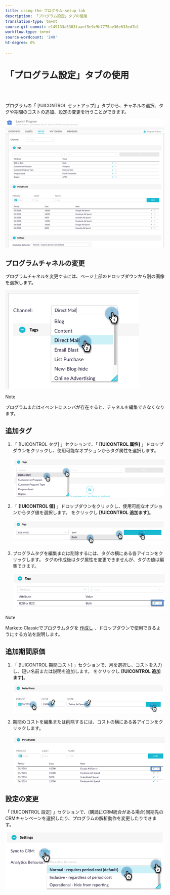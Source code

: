 ```yaml
---
title: using-the-プログラム-setup-tab
description: 「プログラム設定」タブの使用
translation-type: tm+mt
source-git-commit: e149133a5383faaef5e9c9b7775ae36e633ed7b1
workflow-type: tm+mt
source-wordcount: '249'
ht-degree: 0%

---
```



# 「プログラム設定」タブの使用

<br> 

プログラムの「 [!UICONTROL セットアップ] 」タブから、チャネルの選択、タグや期間のコストの追加、設定の変更を行うことができます。

![イメージ1](/help/sky/assets/programs/using-the-program-setup-tab/using-the-program-setup-tab-1.png)

## プログラムチャネルの変更

プログラムチャネルを変更するには、ページ上部のドロップダウンから別の画像を選択します。

![イメージ2](/help/sky/assets/programs/using-the-program-setup-tab/using-the-program-setup-tab-2.png)

>[!NOTE]
>
>プログラムまたはイベントにメンバが存在すると、チャネルを編集できなくなります。

## 追加タグ

1. 「 [!UICONTROL タグ] 」セクションで、「 **[!UICONTROL 属性]** 」ドロップダウンをクリックし、使用可能なオプションからタグ属性を選択します。

   ![イメージ3](/help/sky/assets/programs/using-the-program-setup-tab/using-the-program-setup-tab-3.png)

1. 「 **[!UICONTROL 値]** 」ドロップダウンをクリックし、使用可能なオプションからタグ値を選択します。 をクリックし **[!UICONTROL 追加ます]**。

   ![画像4](/help/sky/assets/programs/using-the-program-setup-tab/using-the-program-setup-tab-4.png)

1. プログラムタグを編集または削除するには、タグの横にある各アイコンをクリックします。 タグの作成後はタグ属性を変更できませんが、タグの値は編集できます。

   ![画像5](/help/sky/assets/programs/using-the-program-setup-tab/using-the-program-setup-tab-5.png)

>[!NOTE]
>
>Marketo Classicでプログラムタグを [作成し](https://docs.marketo.com/display/public/DOCS/Create+a+New+Program+Tag+and+Tag+Values) 、ドロップダウンで使用できるようにする方法を説明します。

## 追加期間原価

1. 「 [!UICONTROL 期間コスト] 」セクションで、月を選択し、コストを入力し、短い名前または説明を追加します。 をクリックし **[!UICONTROL 追加ます]**。

   ![画像6](/help/sky/assets/programs/using-the-program-setup-tab/using-the-program-setup-tab-6.png)

1. 期間のコストを編集または削除するには、コストの横にある各アイコンをクリックします。

   ![画像7](/help/sky/assets/programs/using-the-program-setup-tab/using-the-program-setup-tab-7.png)

## 設定の変更

「 [!UICONTROL 設定] 」セクションで、(購読にCRM統合がある場合)同期先のCRMキャンペーンを選択したり、プログラムの解析動作を変更したりできます。

![画像8](/help/sky/assets/programs/using-the-program-setup-tab/using-the-program-setup-tab-8.png)
